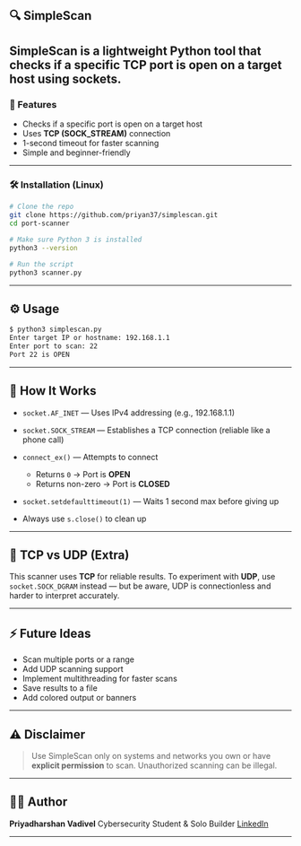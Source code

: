 ## 🔍 SimpleScan

**SimpleScan** is a lightweight Python tool that checks if a specific TCP port is open on a target host using sockets.
---

### 🚀 Features

* Checks if a specific port is open on a target host
* Uses **TCP (SOCK\_STREAM)** connection
* 1-second timeout for faster scanning
* Simple and beginner-friendly

---

### 🛠️ Installation (Linux)

```bash
# Clone the repo
git clone https://github.com/priyan37/simplescan.git
cd port-scanner

# Make sure Python 3 is installed
python3 --version

# Run the script
python3 scanner.py
```
---

## ⚙️ Usage

```bash
$ python3 simplescan.py
Enter target IP or hostname: 192.168.1.1
Enter port to scan: 22
Port 22 is OPEN
```

---

## 🧠 How It Works

* `socket.AF_INET` — Uses IPv4 addressing (e.g., 192.168.1.1)
* `socket.SOCK_STREAM` — Establishes a TCP connection (reliable like a phone call)
* `connect_ex()` — Attempts to connect

  * Returns `0` → Port is **OPEN**
  * Returns non-zero → Port is **CLOSED**
* `socket.setdefaulttimeout(1)` — Waits 1 second max before giving up
* Always use `s.close()` to clean up

---

## 📘 TCP vs UDP (Extra)

This scanner uses **TCP** for reliable results.
To experiment with **UDP**, use `socket.SOCK_DGRAM` instead — but be aware, UDP is connectionless and harder to interpret accurately.

---

## ⚡ Future Ideas

* Scan multiple ports or a range
* Add UDP scanning support
* Implement multithreading for faster scans
* Save results to a file
* Add colored output or banners

---

## ⚠️ Disclaimer

> Use SimpleScan only on systems and networks you own or have **explicit permission** to scan. Unauthorized scanning can be illegal.

---

## 🧑‍💻 Author

**Priyadharshan Vadivel**
Cybersecurity Student & Solo Builder
[LinkedIn](https://www.linkedin.com/priyan37) 

---
